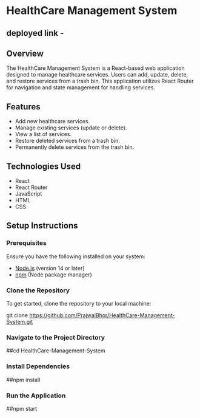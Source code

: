 # HealthCare Management System
## deployed link - 

## Overview
The HealthCare Management System is a React-based web application designed to manage healthcare services. Users can add, update, delete, and restore services from a trash bin. This application utilizes React Router for navigation and state management for handling services.

## Features
- Add new healthcare services.
- Manage existing services (update or delete).
- View a list of services.
- Restore deleted services from a trash bin.
- Permanently delete services from the trash bin.

## Technologies Used
- React
- React Router
- JavaScript
- HTML
- CSS

## Setup Instructions

### Prerequisites
Ensure you have the following installed on your system:
- [Node.js](https://nodejs.org/) (version 14 or later)
- [npm](https://www.npmjs.com/) (Node package manager)

### Clone the Repository
To get started, clone the repository to your local machine:

git clone https://github.com/PrajwalBhor/HealthCare-Management-System.git



### Navigate to the Project Directory

##cd HealthCare-Management-System

### Install Dependencies

##npm install

### Run the Application

##npm start




